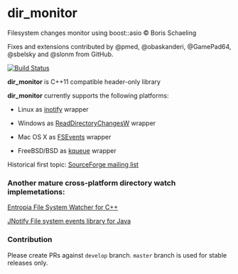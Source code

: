 dir_monitor
===========

Filesystem changes monitor using boost::asio © Boris Schaeling

Fixes and extensions contributed by @pmed, @obaskanderi, @GamePad64, @sbelsky and @slonm from GitHub.

[![Build Status](https://travis-ci.org/slonm/dir_monitor.svg?branch=develop)](https://travis-ci.org/slonm/dir_monitor)

**dir_monitor** is C++11 compatible header-only library

**dir_monitor** currently supports the following platforms:

* Linux as [inotify](http://en.wikipedia.org/wiki/Inotify) wrapper

* Windows as [ReadDirectoryChangesW](https://msdn.microsoft.com/ru-ru/library/windows/desktop/aa365465(v=vs.85).aspx) wrapper

* Mac OS X as [FSEvents](http://en.wikipedia.org/wiki/FSEvents) wrapper

* FreeBSD/BSD as [kqueue](http://en.wikipedia.org/wiki/Kqueue) wrapper

Historical first topic: [SourceForge mailing list](https://sourceforge.net/p/asio/mailman/message/20161905/)

### Another mature cross-platform directory watch implemetations:

[Entropia File System Watcher for C++](https://bitbucket.org/SpartanJ/efsw)

[JNotify File system events library for Java](http://jnotify.sourceforge.net/)

### Contribution

Please create PRs against `develop` branch. `master` branch is used for stable releases only.
